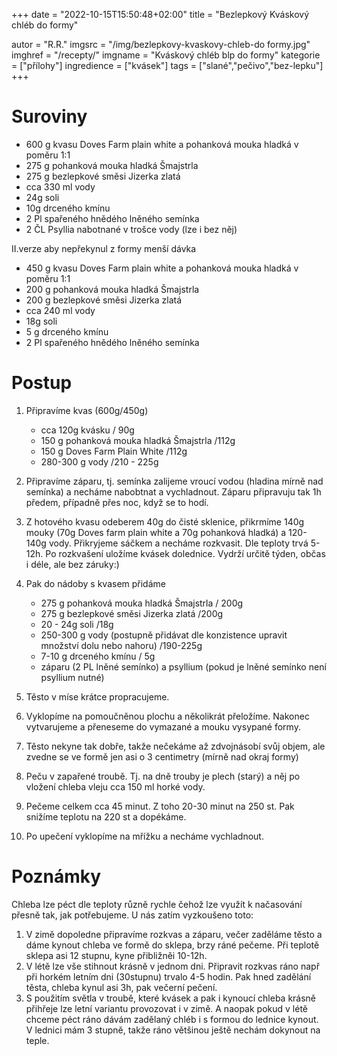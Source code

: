 
+++
date = "2022-10-15T15:50:48+02:00"
title = "Bezlepkový Kváskový chléb do formy"

autor = "R.R."
imgsrc = "/img/bezlepkovy-kvaskovy-chleb-do formy.jpg"
imghref = "/recepty/"
imgname = "Kváskový chléb blp do formy"
kategorie = ["přílohy"]
ingredience = ["kvásek"]
tags = ["slané","pečivo","bez-lepku"]
+++

# Suroviny

- 600 g kvasu Doves Farm plain white a pohanková mouka hladká v poměru 1:1
- 275 g pohanková mouka hladká Šmajstrla
- 275 g bezlepkové směsi Jizerka zlatá
- cca 330 ml vody
- 24g soli
- 10g drceného kmínu
- 2 Pl spařeného hnědého lněného semínka
- 2 ČL Psyllia nabotnané v trošce vody (lze i bez něj)

II.verze aby nepřekynul z formy menší dávka
- 450 g kvasu Doves Farm plain white a pohanková mouka hladká v poměru 1:1
- 200 g pohanková mouka hladká Šmajstrla
- 200 g bezlepkové směsi Jizerka zlatá
- cca 240 ml vody
- 18g soli
- 5 g drceného kmínu
- 2 Pl spařeného hnědého lněného semínka




# Postup
1. Připravíme kvas (600g/450g)
    - cca 120g kvásku / 90g
    - 150 g pohanková mouka hladká Šmajstrla /112g
    - 150 g Doves Farm Plain White /112g
    - 280-300 g vody /210 - 225g

2. Připravíme záparu, tj. semínka zalijeme vroucí vodou (hladina mírně nad semínka) a necháme nabobtnat a vychladnout. Záparu připravuju tak 1h předem, případně přes noc, když se to hodí.

3. Z hotového kvasu odeberem 40g do čisté sklenice, přikrmíme 140g mouky  (70g Doves farm plain white a 70g pohanková hladká) a 120-140g vody. Přikryjeme sáčkem a necháme rozkvasit. Dle teploty trvá 5-12h.
    Po rozkvašení uložíme kvásek dolednice. Vydrží určitě týden, občas i déle, ale bez záruky:)


4. Pak do nádoby s kvasem přidáme 
    - 275 g pohanková mouka hladká Šmajstrla / 200g
    - 275 g bezlepkové směsi Jizerka zlatá /200g
    - 20 - 24g soli /18g
    - 250-300 g vody (postupně přidávat dle konzistence upravit množství dolu nebo nahoru) /190-225g
    - 7-10 g drceného kmínu / 5g
    - záparu  (2 PL lněné semínko) a psyllium (pokud je lněné semínko není psyllium nutné)

4. Těsto v míse krátce propracujeme.
5. Vyklopíme na pomoučněnou plochu a několikrát přeložíme. Nakonec vytvarujeme a přeneseme do vymazané a mouku vysypané formy. 
7. Těsto nekyne tak dobře, takže nečekáme až zdvojnásobí svůj objem, ale zvedne se ve formě jen asi o 3 centimetry (mírně nad okraj formy)
8. Peču v zapařené troubě. Tj. na dně trouby je plech (starý) a něj po vložení chleba vleju cca 150 ml horké vody. 
9. Pečeme celkem cca 45 minut. Z toho 20-30 minut na 250 st. Pak snižíme teplotu na 220 st a dopékáme.
10. Po upečení vyklopíme na mřížku  a necháme vychladnout.


# Poznámky
Chleba lze péct dle teploty různě rychle čehož lze využít k načasování přesně tak, jak potřebujeme. U nás zatím vyzkoušeno toto:
1. V zimě dopoledne připravíme rozkvas a záparu, večer zaděláme těsto a dáme kynout chleba ve formě do sklepa, brzy ráné pečeme. Při teplotě sklepa asi 12 stupnu, kyne přibližněi 10-12h.
2. V létě lze vše stihnout krásně v jednom dni. Připravit rozkvas ráno např při horkém letním dni (30stupnu) trvalo 4-5 hodin. Pak hned zadělání těsta, chleba kynul asi 3h, pak večerní pečení.
3. S použitím světla v troubě, které kvásek a pak i kynoucí chleba krásně přihřeje lze letní variantu provozovat i v zimě. A naopak pokud v létě chceme péct ráno dávám zadělaný chléb i s formou do lednice kynout. V lednici mám 3 stupně, takže ráno většinou ještě nechám dokynout na teple.





